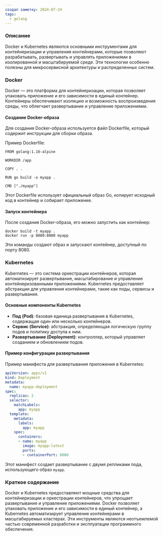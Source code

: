 ```yaml
---
создал заметку: 2024-07-24
tags:
  - golang
---
```

### Описание
Docker и Kubernetes являются основными инструментами для контейнеризации и управления контейнерами, которые позволяют разрабатывать, развертывать и управлять приложениями в изолированной и масштабируемой среде. Эти технологии особенно полезны для микросервисной архитектуры и распределенных систем.

### Docker

Docker — это платформа для контейнеризации, которая позволяет упаковать приложение и его зависимости в единый контейнер. Контейнеры обеспечивают изоляцию и возможность воспроизведения среды, что облегчает развертывание и управление приложениями.

#### Создание Docker-образа

Для создания Docker-образа используется файл Dockerfile, который содержит инструкции для сборки образа.

Пример Dockerfile:
```
FROM golang:1.16-alpine

WORKDIR /app

COPY . .

RUN go build -o myapp .

CMD ["./myapp"]
```
Этот Dockerfile использует официальный образ Go, копирует исходный код в контейнер и собирает приложение.

#### Запуск контейнера

После создания Docker-образа, его можно запустить как контейнер:
```shell
docker build -t myapp .
docker run -p 8080:8080 myapp
```
Эти команды создают образ и запускают контейнер, доступный по порту 8080.

### Kubernetes

Kubernetes — это система оркестрации контейнеров, которая автоматизирует развертывание, масштабирование и управление контейнеризованными приложениями. Kubernetes предоставляет абстракции для управления контейнерами, такие как поды, сервисы и развертывания.

#### Основные компоненты Kubernetes

- **Под (Pod)**: базовая единица развертывания в Kubernetes, содержащая один или несколько контейнеров.
- **Сервис (Service)**: абстракция, определяющая логическую группу подов и политику доступа к ним.
- **Развертывание (Deployment)**: контроллер, который управляет созданием и обновлением подов.

#### Пример конфигурации развертывания

Пример манифеста для развертывания приложения в Kubernetes:
```yaml
apiVersion: apps/v1
kind: Deployment
metadata:
  name: myapp-deployment
spec:
  replicas: 2
  selector:
    matchLabels:
      app: myapp
  template:
    metadata:
      labels:
        app: myapp
    spec:
      containers:
      - name: myapp
        image: myapp:latest
        ports:
        - containerPort: 8080
```
Этот манифест создает развертывание с двумя репликами пода, использующего образ `myapp`.

### Краткое содержание

Docker и Kubernetes предоставляют мощные средства для контейнеризации и оркестрации контейнеров, что упрощает развертывание и управление приложениями. Docker позволяет упаковать приложение и его зависимости в единый контейнер, а Kubernetes автоматизирует управление контейнерами в масштабируемых кластерах. Эти инструменты являются неотъемлемой частью современной разработки и эксплуатации программного обеспечения.
